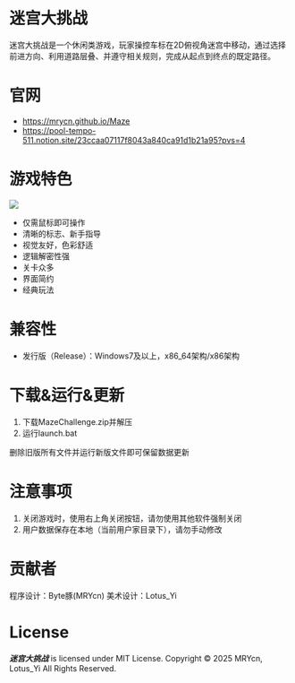 # 迷宫大挑战

迷宫大挑战是一个休闲类游戏，玩家操控车标在2D俯视角迷宫中移动，通过选择前进方向、利用道路层叠、并遵守相关规则，完成从起点到终点的既定路径。

# 官网

- https://mrycn.github.io/Maze
- https://pool-tempo-511.notion.site/23ccaa07117f8043a840ca91d1b21a95?pvs=4

# 游戏特色

![](https://ghp.ml1.one/https://raw.githubusercontent.com/MRYcn/Maze/refs/heads/main/docs/pic/Collage_20250730_085835.jpg)

- 仅需鼠标即可操作
- 清晰的标志、新手指导
- 视觉友好，色彩舒适
- 逻辑解密性强
- 关卡众多
- 界面简约
- 经典玩法

# 兼容性

- 发行版（Release）：Windows7及以上，x86_64架构/x86架构

# 下载&运行&更新

1. 下载MazeChallenge.zip并解压
2. 运行launch.bat

删除旧版所有文件并运行新版文件即可保留数据更新

# 注意事项

1. 关闭游戏时，使用右上角关闭按钮，请勿使用其他软件强制关闭
2. 用户数据保存在本地（当前用户家目录下），请勿手动修改

# 贡献者

程序设计：Byte豚(MRYcn)
美术设计：Lotus_Yi

# License

***迷宫大挑战*** is licensed under MIT License.
Copyright © 2025 MRYcn, Lotus_Yi All Rights Reserved.
